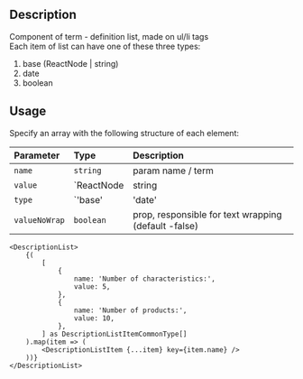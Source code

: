 ## Description

Component of term - definition list, made on ul/li tags  
Each item of list can have one of these three types:

1. base (ReactNode | string)
2. date
3. boolean

## Usage

Specify an array with the following structure of each element:

| Parameter | Type     | Description                |
| :-------- | :------- | :------------------------- |
| `name` | `string` |  param name / term |
| `value` | `ReactNode | string | boolean` |  param value / definition |
| `type` | `'base' | 'date' | 'boolean'` |  value type (if the type is omitted, the default type "base" will be used) |
| `valueNoWrap` | `boolean` |  prop, responsible for text wrapping (default -false) |


```tsx
<DescriptionList>
    {(
        [
            {
                name: 'Number of characteristics:',
                value: 5,
            },
            {
                name: 'Number of products:',
                value: 10,
            },
        ] as DescriptionListItemCommonType[]
    ).map(item => (
        <DescriptionListItem {...item} key={item.name} />
    ))}
</DescriptionList>
```
